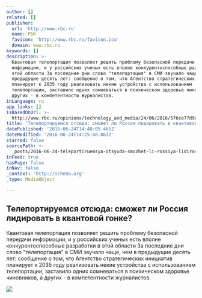 ```yaml
---
author: []
related: []
publisher:
  url: 'http://www.rbc.ru'
  name: РБК
  favicon: 'http://www.rbc.ru/favicon.ico'
  domain: www.rbc.ru
keywords: []
description: >-
  Квантовая телепортация позволяет решить проблему безопасной передачи
  информации, и у российских ученых есть вполне конкурентоспособные разработки в
  этой области За последние дни слово "телепортация" в СМИ звучало чаще, чем в
  предыдущие десять лет: сообщение о том, что Агентство стратегических инициатив
  планирует к 2035 году реализовать некие устройства с использованием
  телепортации, заставило одних сомневаться в психическом здоровье чиновников, а
  других - в компетентности журналистов.
inLanguage: ru
app_links: []
isBasedOnUrl: >-
  http://www.rbc.ru/opinions/technology_and_media/24/06/2016/576ce77d9a7947f15f2fd255?from=newsfeed
title: 'Телепортируемся отсюда: сможет ли Россия лидировать в квантовой гонке?'
datePublished: '2016-06-24T14:48:05.465Z'
dateModified: '2016-06-24T14:25:48.063Z'
starred: false
sourcePath: >-
  _posts/2016-06-24-teleportiruemsya-otsyuda-smozhet-li-rossiya-lidirovat-v-kvanto.md
inFeed: true
hasPage: false
inNav: false
_context: 'http://schema.org'
_type: MediaObject

---
```

<article style=""><h1>Телепортируемся отсюда: сможет ли Россия лидировать в квантовой гонке?</h1><p>Квантовая телепортация позволяет решить проблему безопасной передачи информации, и у российских ученых есть вполне конкурентоспособные разработки в этой области За последние дни слово "телепортация" в СМИ звучало чаще, чем в предыдущие десять лет: сообщение о том, что Агентство стратегических инициатив планирует к 2035 году реализовать некие устройства с использованием телепортации, заставило одних сомневаться в психическом здоровье чиновников, а других - в компетентности журналистов.</p><img src="http://s.rbk.ru/v7_top_static/current/images/social-icon.png" /></article>